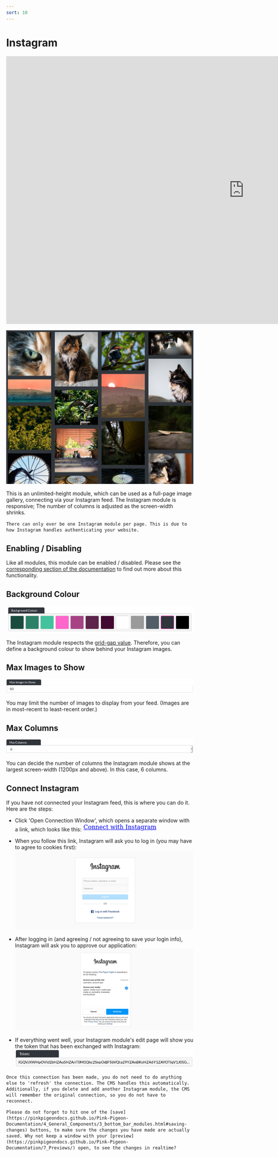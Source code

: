```yaml
---
sort: 10
---
```


# Instagram

<iframe class="vimeo_player" width="1280" height="720" src="https://player.vimeo.com/video/563888498?autoplay=0&loop=1&quality=1080p" frameborder="0" allow="autoplay; fullscreen; picture-in-picture" allowfullscreen></iframe>

![Image of the instagram module online](https://raw.githubusercontent.com/pinkpigeondocs/Pink-Pigeon-Documentation/master/docs/6_Modules/images/10_instagram_online.png)

This is an unlimited-height module, which can be used as a full-page image gallery, connecting via your Instagram feed.
The Instagram module is responsive; The number of columns is adjusted as the screen-width shrinks.

```warning
There can only ever be one Instagram module per page. This is due to how Instagram handles authenticating your website.
```

## Enabling / Disabling

Like all modules, this module can be enabled / disabled. Please see the [corresponding section of the documentation][endis] to find out more about this functionality.

[endis]: https://pinkpigeondocs.github.io/Pink-Pigeon-Documentation/4_General_Components/4_enabling_disabling_modules.html

## Background Colour

![Image of the background colour component](https://raw.githubusercontent.com/pinkpigeondocs/Pink-Pigeon-Documentation/master/docs/common_elements_images/general_components_background_colour.png)

The Instagram module respects the [grid-gap value](https://pinkpigeondocs.github.io/Pink-Pigeon-Documentation/5_Pages/1_essentials.html#advanced-users-module-spacing). Therefore, you can define a background colour to show behind your Instagram images.

## Max Images to Show

![Image of the instagram module max images option](https://raw.githubusercontent.com/pinkpigeondocs/Pink-Pigeon-Documentation/master/docs/6_Modules/images/10_instagram_max_images.png)

You may limit the number of images to display from your feed. (Images are in most-recent to least-recent order.)

## Max Columns

![Image of the instagram module max columns option](https://raw.githubusercontent.com/pinkpigeondocs/Pink-Pigeon-Documentation/master/docs/6_Modules/images/10_instagram_max_columns.png)

You can decide the number of columns the Instagram module shows at the largest screen-width (1200px and above). In this case, 6 columns.

## Connect Instagram

If you have not connected your Instagram feed, this is where you can do it. Here are the steps:

- Click 'Open Connection Window', which opens a separate window with a link, which looks like this: ![Image of the connection window](https://raw.githubusercontent.com/pinkpigeondocs/Pink-Pigeon-Documentation/master/docs/6_Modules/images/10_instagram_connection_window.png)

- When you follow this link, Instagram will ask you to log in (you may have to agree to cookies first): ![Image of the connection window](https://raw.githubusercontent.com/pinkpigeondocs/Pink-Pigeon-Documentation/master/docs/6_Modules/images/10_instagram_login_window.png)

- After logging in (and agreeing / not agreeing to save your login info), Instagram will ask you to approve our application: ![Image of the authorisation window](https://raw.githubusercontent.com/pinkpigeondocs/Pink-Pigeon-Documentation/master/docs/6_Modules/images/10_instagram_authorisation_window.png)

- If everything went well, your Instagram module's edit page will show you the token that has been exchanged with Instagram: ![Image of the instagram token](https://raw.githubusercontent.com/pinkpigeondocs/Pink-Pigeon-Documentation/master/docs/6_Modules/images/10_instagram_token.png)

```tip
Once this connection has been made, you do not need to do anything else to 'refresh' the connection. The CMS handles this automatically. Additionally, if you delete and add another Instagram module, the CMS will remember the original connection, so you do not have to reconnect.
```


```tip
Please do not forget to hit one of the [save](https://pinkpigeondocs.github.io/Pink-Pigeon-Documentation/4_General_Components/3_bottom_bar_modules.html#saving-changes) buttons, to make sure the changes you have made are actually saved. Why not keep a window with your [preview](https://pinkpigeondocs.github.io/Pink-Pigeon-Documentation/7_Previews/) open, to see the changes in realtime?
```